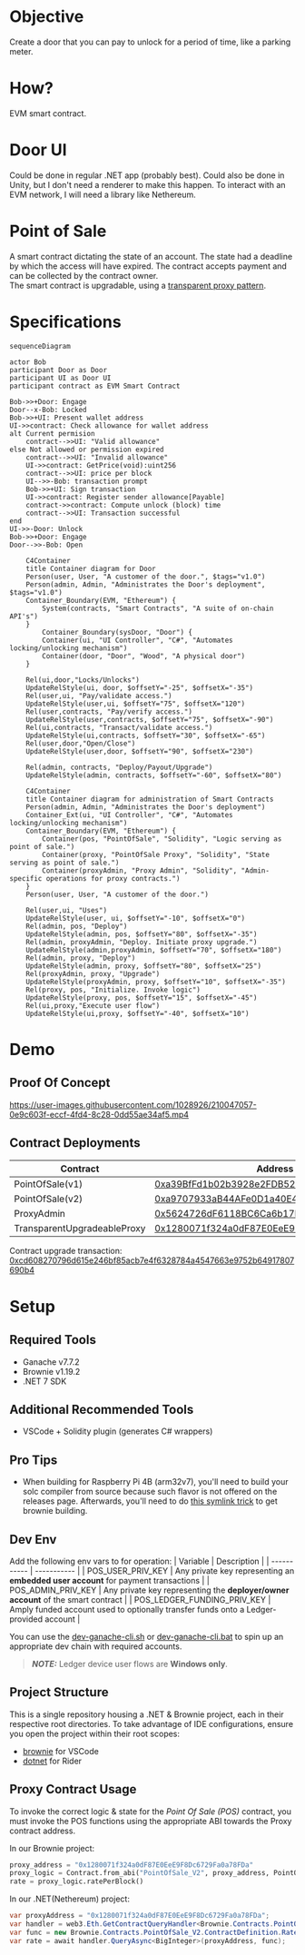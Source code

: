 # Objective
Create a door that you can pay to unlock for a period of time, like a parking meter.

# How?
EVM smart contract.

# Door UI
Could be done in regular .NET app (probably best). Could also be done in Unity, but I don't need a renderer to make this happen.
To interact with an EVM network, I will need a library like Nethereum.

# Point of Sale
A smart contract dictating the state of an account. The state had a deadline by which the access will have expired. The contract accepts payment and can be collected by the contract owner.  
The smart contract is upgradable, using a [transparent proxy pattern](https://blog.openzeppelin.com/the-transparent-proxy-pattern/).

# Specifications
``` mermaid
sequenceDiagram

actor Bob
participant Door as Door
participant UI as Door UI
participant contract as EVM Smart Contract

Bob->>+Door: Engage
Door--x-Bob: Locked
Bob->>+UI: Present wallet address
UI->>contract: Check allowance for wallet address
alt Current permision
    contract-->>UI: "Valid allowance" 
else Not allowed or permission expired
    contract-->>UI: "Invalid allowance" 
    UI->>contract: GetPrice(void):uint256
    contract-->>UI: price per block
    UI-->>-Bob: transaction prompt
    Bob->>+UI: Sign transaction
    UI->>contract: Register sender allowance[Payable]
    contract->>contract: Compute unlock (block) time
    contract-->>UI: Transaction successful
end
UI->>-Door: Unlock
Bob->>+Door: Engage
Door-->>-Bob: Open
```


``` mermaid
    C4Container
    title Container diagram for Door
    Person(user, User, "A customer of the door.", $tags="v1.0")
    Person(admin, Admin, "Administrates the Door's deployment", $tags="v1.0")
    Container_Boundary(EVM, "Ethereum") {
        System(contracts, "Smart Contracts", "A suite of on-chain API's")
    }
        Container_Boundary(sysDoor, "Door") {
        Container(ui, "UI Controller", "C#", "Automates locking/unlocking mechanism")
        Container(door, "Door", "Wood", "A physical door")
    }   

    Rel(ui,door,"Locks/Unlocks")
    UpdateRelStyle(ui, door, $offsetY="-25", $offsetX="-35")
    Rel(user,ui, "Pay/validate access.")
    UpdateRelStyle(user,ui, $offsetY="75", $offsetX="120")
    Rel(user,contracts, "Pay/verify access.")
    UpdateRelStyle(user,contracts, $offsetY="75", $offsetX="-90")
    Rel(ui,contracts, "Transact/validate access.")
    UpdateRelStyle(ui,contracts, $offsetY="30", $offsetX="-65")
    Rel(user,door,"Open/Close")
    UpdateRelStyle(user,door, $offsetY="90", $offsetX="230")

    Rel(admin, contracts, "Deploy/Payout/Upgrade")
    UpdateRelStyle(admin, contracts, $offsetY="-60", $offsetX="80")
```

``` mermaid
    C4Container
    title Container diagram for administration of Smart Contracts
    Person(admin, Admin, "Administrates the Door's deployment")
    Container_Ext(ui, "UI Controller", "C#", "Automates locking/unlocking mechanism")
    Container_Boundary(EVM, "Ethereum") {
        Container(pos, "PointOfSale", "Solidity", "Logic serving as point of sale.")
        Container(proxy, "PointOfSale Proxy", "Solidity", "State serving as point of sale.")
        Container(proxyAdmin, "Proxy Admin", "Solidity", "Admin-specific operations for proxy contracts.")
    }
    Person(user, User, "A customer of the door.")

    Rel(user,ui, "Uses")
    UpdateRelStyle(user, ui, $offsetY="-10", $offsetX="0")
    Rel(admin, pos, "Deploy")
    UpdateRelStyle(admin, pos, $offsetY="80", $offsetX="-35")
    Rel(admin, proxyAdmin, "Deploy. Initiate proxy upgrade.")
    UpdateRelStyle(admin,proxyAdmin, $offsetY="70", $offsetX="180")
    Rel(admin, proxy, "Deploy")
    UpdateRelStyle(admin, proxy, $offsetY="80", $offsetX="25")
    Rel(proxyAdmin, proxy, "Upgrade")
    UpdateRelStyle(proxyAdmin, proxy, $offsetY="10", $offsetX="-35")
    Rel(proxy, pos, "Initialize. Invoke logic")
    UpdateRelStyle(proxy, pos, $offsetY="15", $offsetX="-45")
    Rel(ui,proxy,"Execute user flow")
    UpdateRelStyle(ui,proxy, $offsetY="-40", $offsetX="10")
```

# Demo
## Proof Of Concept
https://user-images.githubusercontent.com/1028926/210047057-0e9c603f-eccf-4fd4-8c28-0dd55ae34af5.mp4
## Contract Deployments

| Contract      | Address     |
| -----------   | ----------- |
|PointOfSale(v1) | [0xa39BfFd1b02b3928e2FDB52FD3DAA7D8A1c875Bf](https://sepolia.etherscan.io/address/0xa39BfFd1b02b3928e2FDB52FD3DAA7D8A1c875Bf#code) |
|PointOfSale(v2) | [0xa9707933aB44AFe0D1a40E4288BF774a1E1199Fc](https://sepolia.etherscan.io/address/0xa9707933aB44AFe0D1a40E4288BF774a1E1199Fc#code) |
|ProxyAdmin | [0x5624726dF6118BC6Ca6b17Ed40F02aFCBEFBf283](https://sepolia.etherscan.io/address/0x5624726dF6118BC6Ca6b17Ed40F02aFCBEFBf283#code)
|TransparentUpgradeableProxy | [0x1280071f324a0dF87E0EeE9F8Dc6729Fa0a78FDa](https://sepolia.etherscan.io/address/0x1280071f324a0dF87E0EeE9F8Dc6729Fa0a78FDa#code)

Contract upgrade transaction: [0xcd608270796d615e246bf85acb7e4f6328784a4547663e9752b64917807690b4](https://sepolia.etherscan.io/address/0xcd608270796d615e246bf85acb7e4f6328784a4547663e9752b64917807690b4)

# Setup
## Required Tools
* Ganache v7.7.2
* Brownie v1.19.2
* .NET 7 SDK
## Additional Recommended Tools
* VSCode + Solidity plugin (generates C# wrappers)
## Pro Tips
* When building for Raspberry Pi 4B (arm32v7), you'll need to build your solc compiler from source because such flavor is not offered on the releases page. Afterwards, you'll need to do [this symlink trick](https://ethereum.stackexchange.com/a/133465/114515) to get brownie building.

## Dev Env
Add the following env vars to for operation:
| Variable      | Description |
| -----------   | ----------- |
| POS_USER_PRIV_KEY             | Any private key representing an **embedded user account** for payment transactions    |
| POS_ADMIN_PRIV_KEY            | Any private key representing the **deployer/owner account** of the smart contract     |
| POS_LEDGER_FUNDING_PRIV_KEY   | Amply funded account used to optionally transfer funds onto a Ledger-provided account |

You can use the [dev-ganache-cli.sh](dev-ganache-cli.sh) or [dev-ganache-cli.bat](dev-ganache-cli.bat) to spin up an appropriate dev chain with required accounts.
> **_NOTE:_**  Ledger device user flows are **Windows only**.

## Project Structure
This is a single repository housing a .NET & Brownie project, each in their respective root directories.
To take advantage of IDE configurations, ensure you open the project within their root scopes:
* [brownie](./brownie) for VSCode
* [dotnet](./dotnet) for Rider

## Proxy Contract Usage
To invoke the correct logic & state for the *Point Of Sale (POS)* contract, you must invoke the POS functions using the appropriate ABI towards the Proxy contract address.

In our Brownie project:
```py
proxy_address = "0x1280071f324a0dF87E0EeE9F8Dc6729Fa0a78FDa"  
proxy_logic = Contract.from_abi("PointOfSale_V2", proxy_address, PointOfSale_V2.abi)
rate = proxy_logic.ratePerBlock()
```

In our .NET(Nethereum) project:
```csharp
var proxyAddress = "0x1280071f324a0dF87E0EeE9F8Dc6729Fa0a78FDa";
var handler = web3.Eth.GetContractQueryHandler<Brownie.Contracts.PointOfSale_V2.ContractDefinition.RatePerBlockFunction>();
var func = new Brownie.Contracts.PointOfSale_V2.ContractDefinition.RatePerBlockFunction();
var rate = await handler.QueryAsync<BigInteger>(proxyAddress, func);
```
